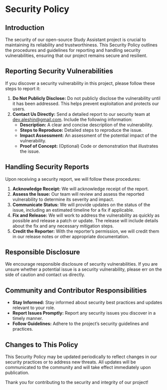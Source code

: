 # Security Policy

## Introduction

The security of our open-source Study Assistant project is crucial to maintaining its reliability and trustworthiness. This Security Policy outlines the procedures and guidelines for reporting and handling security vulnerabilities, ensuring that our project remains secure and resilient.

## Reporting Security Vulnerabilities

If you discover a security vulnerability in this project, please follow these steps to report it:

1. **Do Not Publicly Disclose:** Do not publicly disclose the vulnerability until it has been addressed. This helps prevent exploitation and protects our users.
2. **Contact Us Directly:** Send a detailed report to our security team at [dev.aleshin@gmail.com](dev.aleshin@gmail.com). Include the following information:
   - **Description:** A clear and concise description of the vulnerability.
   - **Steps to Reproduce:** Detailed steps to reproduce the issue.
   - **Impact Assessment:** An assessment of the potential impact of the vulnerability.
   - **Proof of Concept:** (Optional) Code or demonstration that illustrates the issue.

## Handling Security Reports

Upon receiving a security report, we will follow these procedures:

1. **Acknowledge Receipt:** We will acknowledge receipt of the report.
2. **Assess the Issue:** Our team will review and assess the reported vulnerability to determine its severity and impact.
3. **Communicate Status:** We will provide updates on the status of the issue, including an estimated timeline for a fix if applicable.
4. **Fix and Release:** We will work to address the vulnerability as quickly as possible and release a patch or update. The release will include details about the fix and any necessary mitigation steps.
5. **Credit the Reporter:** With the reporter’s permission, we will credit them in our release notes or other appropriate documentation.

## Responsible Disclosure

We encourage responsible disclosure of security vulnerabilities. If you are unsure whether a potential issue is a security vulnerability, please err on the side of caution and contact us directly.

## Community and Contributor Responsibilities

- **Stay Informed:** Stay informed about security best practices and updates relevant to your role.
- **Report Issues Promptly:** Report any security issues you discover in a timely manner.
- **Follow Guidelines:** Adhere to the project’s security guidelines and practices.

## Changes to This Policy

This Security Policy may be updated periodically to reflect changes in our security practices or to address new threats. All updates will be communicated to the community and will take effect immediately upon publication.

Thank you for contributing to the security and integrity of our project!
